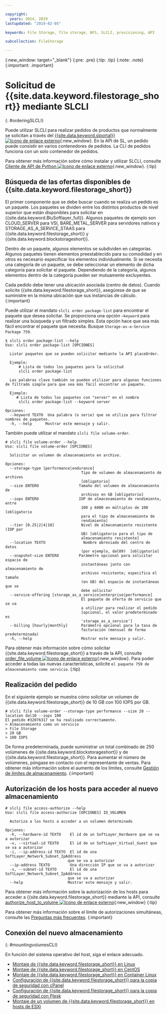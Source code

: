 ```yaml
---

copyright:
  years: 2014, 2019
lastupdated: "2019-02-05"

keywords: File Storage, file storage, NFS, SLCLI, provisioning, API

subcollection: FileStorage

---
```

{:new_window: target="_blank"}
{:pre: .pre}
{:tip: .tip}
{:note: .note}
{:important: .important}

# Solicitud de {{site.data.keyword.filestorage_short}} mediante SLCLI
{: #orderingSLCLI}

Puede utilizar SLCLI para realizar pedidos de productos que normalmente se solicitan a través del [{{site.data.keyword.slportal}} ![Icono de enlace externo](../../icons/launch-glyph.svg "Icono de enlace externo")](https://control.softlayer.com/){:new_window}. En la API de SL, un pedido puede consistir en varios contenedores de pedidos. La CLI de pedidos funciona con un solo contenedor de pedidos.

Para obtener más información sobre cómo instalar y utilizar SLCLI, consulte [Cliente de API de Python ![Icono de enlace externo](../../icons/launch-glyph.svg "Icono de enlace externo")](https://softlayer-python.readthedocs.io/en/latest/cli/){:new_window}.
{:tip}

## Búsqueda de las ofertas disponibles de {{site.data.keyword.filestorage_short}}

El primer componente que se debe buscar cuando se realiza un pedido es un paquete. Los paquetes se dividen entre los distintos productos de nivel superior que están disponibles para solicitar en {{site.data.keyword.BluSoftlayer_full}}. Algunos paquetes de ejemplo son CLOUD_SERVER para VSI, BARE_METAL_SERVER para servidores nativos y STORAGE_AS_A_SERVICE_STAAS para {{site.data.keyword.filestorage_short}} y {{site.data.keyword.blockstorageshort}}.

Dentro de un paquete, algunos elementos se subdividen en categorías. Algunos paquetes tienen elementos preestablecido para su comodidad y en otros es necesario especificar los elementos individualmente. Si se necesita una categoría de un paquete, se debe seleccionar un elemento de dicha categoría para solicitar el paquete. Dependiendo de la categoría, algunos elementos dentro de la categoría pueden ser mutuamente excluyentes.

Cada pedido debe tener una ubicación asociada (centro de datos). Cuando solicite {{site.data.keyword.filestorage_short}}, asegúrese de que se suministre en la misma ubicación que sus instancias de cálculo.
{:important}

Puede utilizar el mandato `slcli order package-list` para encontrar el paquete que desea solicitar. Se proporciona una opción `–keyword` para realizar una búsqueda y un filtrado simples. Esta opción hace que sea más fácil encontrar el paquete que necesita. Busque `Storage-as-a-Service Package 759`.

```
$ slcli order package-list --help
Uso: slcli order package-list [OPCIONES]

  Listar paquetes que se pueden solicitar mediante la API placeOrder.

  Ejemplo:
      # Lista de todos los paquetes para la solicitud
      slcli order package-list

  Las palabras clave también se pueden utilizar para algunas funciones de filtrado simple para que sea más fácil encontrar un paquete.

  Ejemplo:
     # Lista de todos los paquetes con "server" en el nombre
      slcli order package-list --keyword server

Opciones:
  --keyword TEXTO  Una palabra (o serie) que se utiliza para filtrar nombres de paquetes.
  -h, --help      Mostrar este mensaje y salir.
```

También puede utilizar el mandato `slcli file volume-order`.

```
# slcli file volume-order --help
Uso: slcli file volume-order [OPCIONES]

  Solicitar un volumen de almacenamiento en archivo.

Opciones:
  --storage-type [performance|endurance]
                                  Tipo de volumen de almacenamiento de archivos
                                  [obligatorio]
  --size ENTERO                  Tamaño del volumen de almacenamiento de
                                  archivos en GB [obligatorio]
  --iops ENTERO                  IOP de almacenamiento de rendimiento, entre
                                  100 y 6000 en múltiplos de 100 [obligatorio
                                  para el tipo de almacenamiento de
                                  rendimiento]
  --tier [0.25|2|4|10]            Nivel de almacenamiento resistente (IOP por
                                  GB) [obligatorio para el tipo de
                                  almacenamiento resistente]
  --location TEXTO                 Nombre abreviado del centro de datos
                                  (por ejemplo, dal09)  [obligatorio]
  --snapshot-size ENTERO         Parámetro opcional para solicitar espacio de
                                  instantáneas junto con almacenamiento de
                                  archivos resistente; especifica el tamaño
                                  (en GB) del espacio de instantáneas que se
                                  debe solicitar
  --service-offering [storage_as_a_service|enterprise|performance]
                                  El paquete de oferta de servicio que se va
                                  a utilizar para realizar el pedido
                                  [opcional, el valor predeterminado es
                                  'storage_as_a_service']
  --billing [hourly|monthly]      Parámetro opcional para la tasa de
                                  facturación (mensual de forma predeterminada)
  -h, --help                      Mostrar este mensaje y salir.
```

Para obtener más información sobre cómo solicitar {{site.data.keyword.filestorage_short}} a través de la API, consulte [order_file_volume ![Icono de enlace externo](../../icons/launch-glyph.svg "Icono de enlace externo")](https://softlayer-python.readthedocs.io/en/latest/api/managers/file/#SoftLayer.managers.file.FileStorageManager.order_file_volume){:new_window}.
Para poder acceder a todas las nuevas características, solicite `el paquete 759 de almacenamiento como servicio`.
{:tip}


## Realización del pedido

En el siguiente ejemplo se muestra cómo solicitar un volumen de {{site.data.keyword.filestorage_short}} de 10 GB con 100 IOPS por GB.

```
# slcli file volume-order --storage-type performance --size 20 --location dal10 --iops 100
El pedido #32076317 se ha realizado correctamente.
> Almacenamiento como un servicio
> File Storage
> 20 GB
> 100 IOPS
```

De forma predeterminada, puede suministrar un total combinado de 250 volúmenes de {{site.data.keyword.blockstorageshort}} y de {{site.data.keyword.filestorage_short}}. Para aumentar el número de volúmenes, póngase en contacto con el representante de ventas. Para obtener más información sobre el aumento de los límites, consulte [Gestión de límites de almacenamiento](/docs/infrastructure/FileStorage?topic=FileStorage-managinglimits).
{:important}

## Autorización de los hosts para acceder al nuevo almacenamiento

```
# slcli file access-authorize --help
Uso: slcli file access-authorize [OPCIONES] ID_VOLUMEN

  Autoriza a los hosts a acceder a un volumen determinado

Opciones:
  -h, --hardware-id TEXTO    El id de un SoftLayer_Hardware que se va a autorizar
  -v, --virtual-id TEXTO     El id de un SoftLayer_Virtual_Guest que se va a autorizar
  -i, --ip-address-id TEXTO  El id de una SoftLayer_Network_Subnet_IpAddress
                            que se va a autorizar
  --ip-address TEXTO         Una dirección IP que se va a autorizar
  -s, --subnet-id TEXTO      El id de una SoftLayer_Network_Subnet_IpAddress
                            que se va a autorizar
  --help                    Mostrar este mensaje y salir.
```

Para obtener más información sobre la autorización de los hosts para acceder a {{site.data.keyword.filestorage_short}} mediante la API, consulte [authorize_host_to_volume ![Icono de enlace externo](../../icons/launch-glyph.svg "Icono de enlace externo")](https://softlayer-python.readthedocs.io/en/latest/api/managers/file/#SoftLayer.managers.file.FileStorageManager.authorize_host_to_volume){:new_window}
{:tip}

Para obtener más información sobre el límite de autorizaciones simultáneas, consulte las [Preguntas más frecuentes](/docs/infrastructure/FileStorage?topic=FileStorage-faqs).
{:important}

## Conexión del nuevo almacenamiento
{: #mountingvolumesCLI}

En función del sistema operativo del host, siga el enlace adecuado.
- [Montaje de {{site.data.keyword.filestorage_short}} en Linux](/docs/infrastructure/FileStorage?topic=FileStorage-mountingLinux)
- [Montaje de {{site.data.keyword.filestorage_short}} en CentOS](/docs/infrastructure/FileStorage?topic=FileStorage-mountingCentOS)
- [Montaje de {{site.data.keyword.filestorage_short}} en Container Linux](/docs/infrastructure/FileStorage?topic=FileStorage-mountingCoreOS)
- [Configuración de {{site.data.keyword.filestorage_short}} para la copia de seguridad con cPanel](/docs/infrastructure/FileStorage?topic=FileStorage-cPanelBackups)
- [Configuración de {{site.data.keyword.filestorage_short}} para la copia de seguridad con Plesk](/docs/infrastructure/FileStorage?topic=FileStorage-PleskBackup)
- [Montaje de un volumen de {{site.data.keyword.filestorage_short}} en hosts de ESXi](/docs/infrastructure/FileStorage?topic=FileStorage-architectureguide)
